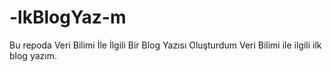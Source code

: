 # -lkBlogYaz-m
Bu repoda Veri Bilimi İle İlgili Bir Blog Yazısı Oluşturdum
Veri Bilimi ile ilgili ilk blog yazım. 
